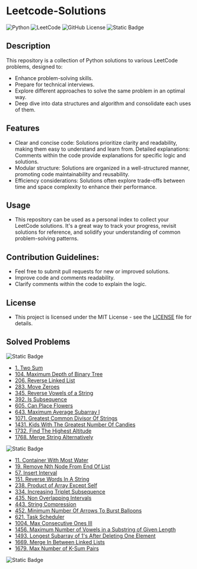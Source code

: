 # Leetcode-Solutions

![Python](https://img.shields.io/badge/python-3670A0?style=for-the-badge&logo=python&logoColor=ffdd54)
![LeetCode](https://img.shields.io/badge/LeetCode-000000?style=for-the-badge&logo=LeetCode&logoColor=#d16c06)
![GitHub License](https://img.shields.io/github/license/MarcoBasileDev/Leetcode-Solutions?style=for-the-badge)
![Static Badge](https://img.shields.io/badge/algorithms%20and%20data%20structures-blue?style=for-the-badge)

## Description

This repository is a collection of Python solutions to various LeetCode problems, designed to:

- Enhance problem-solving skills.
- Prepare for technical interviews.
- Explore different approaches to solve the same problem in an optimal way.
- Deep dive into data structures and algorithm and consolidate each uses of them.

## Features

- Clear and concise code: Solutions prioritize clarity and readability, making them easy to understand and learn from.
  Detailed explanations: Comments within the code provide explanations for specific logic and solutions.
- Modular structure: Solutions are organized in a well-structured manner, promoting code maintainability and reusability.
- Efficiency considerations: Solutions often explore trade-offs between time and space complexity to enhance their performance.

## Usage

- This repository can be used as a personal index to collect your LeetCode solutions. It's a great way to track your progress, revisit solutions for reference, and solidify your understanding of common problem-solving patterns.

## Contribution Guidelines:

- Feel free to submit pull requests for new or improved solutions.
- Improve code and comments readability.
- Clarify comments within the code to explain the logic.

## License

- This project is licensed under the MIT License - see the [LICENSE](https://github.com/MarcoBasileDev/Leetcode-Solutions/blob/main/README.md) file for details.

## Solved Problems

![Static Badge](https://img.shields.io/badge/LeetCode%20Easy%20-green?style=for-the-badge)

- [1. Two Sum](https://github.com/MarcoBasileDev/Leetcode-Solutions/blob/main/Solutions/1-TwoSum.py)
- [104. Maximum Depth of Binary Tree](https://github.com/MarcoBasileDev/Leetcode-Solutions/blob/main/Solutions/104-MaximumDepthOfBinaryTree.py)
- [206. Reverse Linked List](https://github.com/MarcoBasileDev/Leetcode-Solutions/blob/main/Solutions/206-ReverseLinkedList.py)
- [283. Move Zeroes](https://github.com/MarcoBasileDev/Leetcode-Solutions/blob/main/Solutions/283-MoveZeroes.py)
- [345. Reverse Vowels of a String](https://github.com/MarcoBasileDev/Leetcode-Solutions/blob/main/Solutions/345-ReverseVowelsOfAString.py)
- [392. Is Subsequence](https://github.com/MarcoBasileDev/Leetcode-Solutions/blob/main/Solutions/392-IsSubsequence.py)
- [605. Can Place Flowers](https://github.com/MarcoBasileDev/Leetcode-Solutions/blob/main/Solutions/605-CanPlaceFlowers.py)
- [643. Maximum Average Subarray I](https://github.com/MarcoBasileDev/Leetcode-Solutions/blob/main/Solutions/643-MaximumAverageSubarrayI.py)
- [1071. Greatest Common Divisor Of Strings](https://github.com/MarcoBasileDev/Leetcode-Solutions/blob/main/Solutions/1071-GreatestCommonDivisorOfStrings.py)
- [1431. Kids With The Greatest Number Of Candies](https://github.com/MarcoBasileDev/Leetcode-Solutions/blob/main/Solutions/1431-KidsWithTheGreatestNumberOfCandies.py)
- [1732. Find The Highest Altitude](https://github.com/MarcoBasileDev/Leetcode-Solutions/blob/main/Solutions/1732-FindTheHighestAltitude.py)
- [1768. Merge String Alternatively](https://github.com/MarcoBasileDev/Leetcode-Solutions/blob/main/Solutions/1768-MergeStringAlternatively.py)

![Static Badge](https://img.shields.io/badge/LeetCode%20Medium%20-yellow?style=for-the-badge)

- [11. Container With Most Water](https://github.com/MarcoBasileDev/Leetcode-Solutions/blob/main/Solutions/11-ContainerWithMostWater.py)
- [19. Remove Nth Node From End Of List](https://github.com/MarcoBasileDev/Leetcode-Solutions/blob/main/Solutions/19-RemoveNthNodeFromEndOfList.py)
- [57. Insert Interval](https://github.com/MarcoBasileDev/Leetcode-Solutions/blob/main/Solutions/57-InsertInverval.py)
- [151. Reverse Words In A String](https://github.com/MarcoBasileDev/Leetcode-Solutions/blob/main/Solutions/151-ReverseWordsInAString.py)
- [238. Product of Array Except Self](https://github.com/MarcoBasileDev/Leetcode-Solutions/blob/main/Solutions/238-ProductOfArrayExceptSelf.py)
- [334. Increasing Triplet Subsequence](https://github.com/MarcoBasileDev/Leetcode-Solutions/blob/main/Solutions/334-IncreasingTripletSubsequence.py)
- [435. Non Overlapping Intervals](https://github.com/MarcoBasileDev/Leetcode-Solutions/blob/main/Solutions/435-NonOverlappingIntervals.py)
- [443. String Compression](https://github.com/MarcoBasileDev/Leetcode-Solutions/blob/main/Solutions/443-StringCompression.py)
- [452. Minimum Number Of Arrows To Burst Balloons](https://github.com/MarcoBasileDev/Leetcode-Solutions/blob/main/Solutions/452-MinimumNumberOfArrowsToBurstBalloons.py)
- [621. Task Scheduler](https://github.com/MarcoBasileDev/Leetcode-Solutions/blob/main/Solutions/621-TaskScheduler.py)
- [1004. Max Consecutive Ones III](https://github.com/MarcoBasileDev/Leetcode-Solutions/blob/main/Solutions/1004-MaxConsecutiveOnesIII.py)
- [1456. Maximum Number of Vowels in a Substring of Given Length](https://github.com/MarcoBasileDev/Leetcode-Solutions/blob/main/Solutions/1456-MaximumNumberOfVowelsInASubstringOfGivenLength.py)
- [1493. Longest Subarray of 1's After Deleting One Element](https://github.com/MarcoBasileDev/Leetcode-Solutions/blob/main/Solutions/1493-LongestSubarrayOf1sAfterDeletingOneElement.py)
- [1669. Merge In Between Linked Lists](https://github.com/MarcoBasileDev/Leetcode-Solutions/blob/main/Solutions/1669-MergeInBetweenLinkedLists.py)
- [1679. Max Number of K-Sum Pairs](https://github.com/MarcoBasileDev/Leetcode-Solutions/blob/main/Solutions/1679-MaxNumberOfKSumPairs.py)

![Static Badge](https://img.shields.io/badge/LeetCode%20Hard%20-red?style=for-the-badge)
